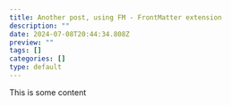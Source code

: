 ```yaml
---
title: Another post, using FM - FrontMatter extension
description: ""
date: 2024-07-08T20:44:34.808Z
preview: ""
tags: []
categories: []
type: default
---
```

This is some content
